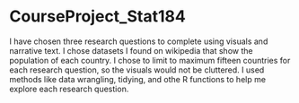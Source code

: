 # CourseProject_Stat184
I have chosen three research questions to complete using visuals and narrative text. I chose datasets I found on wikipedia that show the population of each country. I chose to limit to maximum fifteen countries for each research question, so the visuals would not be cluttered. I used methods like data wrangling, tidying, and othe R functions to help me explore each research question. 
